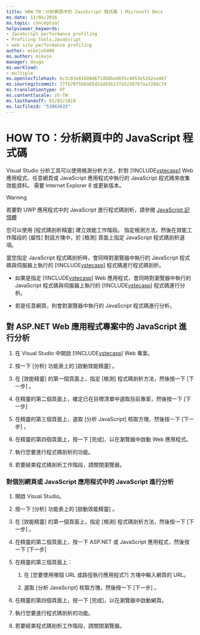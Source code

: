 ```yaml
---
title: HOW TO：分析網頁中的 JavaScript 程式碼 | Microsoft Docs
ms.date: 11/04/2016
ms.topic: conceptual
helpviewer_keywords:
- JavaScript performance profiling
- Profiling Tools,JavaScript
- web site performance profiling
author: mikejo5000
ms.author: mikejo
manager: douge
ms.workload:
- multiple
ms.openlocfilehash: bc3c83e81608d671db8bad655c4853e5262ea467
ms.sourcegitcommit: 37fb7075b0a65d2add3b137a5230767aa3266c74
ms.translationtype: HT
ms.contentlocale: zh-TW
ms.lasthandoff: 01/02/2019
ms.locfileid: "53863633"
---
```

# <a name="how-to-profile-javascript-code-in-web-pages"></a>HOW TO：分析網頁中的 JavaScript 程式碼

Visual Studio 分析工具可以使用檢測分析方法，針對 [!INCLUDE[vstecasp](../code-quality/includes/vstecasp_md.md)] Web 應用程式、任意網頁或 JavaScript 應用程式中執行的 JavaScript 程式碼來收集效能資料。 需要 Internet Explorer 8 或更新版本。

> [!WARNING]
> 若要對 UWP 應用程式中的 JavaScript 進行程式碼剖析，請參閱 [JavaScript 記憶體](../profiling/javascript-memory.md) 

您可以使用 [程式碼剖析精靈] 建立效能工作階段。 指定檢測方法，然後在效能工作階段的 [屬性] 對話方塊中，於 [檢測] 頁面上指定 JavaScript 程式碼剖析選項。

當您指定 JavaScript 程式碼剖析時，會同時對瀏覽器中執行的 JavaScript 程式碼與伺服器上執行的 [!INCLUDE[vstecasp](../code-quality/includes/vstecasp_md.md)] 程式碼進行程式碼剖析。

- 如果是指定 [!INCLUDE[vstecasp](../code-quality/includes/vstecasp_md.md)] Web 應用程式，會同時對瀏覽器中執行的 JavaScript 程式碼與伺服器上執行的 [!INCLUDE[vstecasp](../code-quality/includes/vstecasp_md.md)] 程式碼進行分析。

- 若是任意網頁，則會對瀏覽器中執行的 JavaScript 程式碼進行分析。

## <a name="to-profile-javascript-in-an-aspnet-web-application-project"></a>對 ASP.NET Web 應用程式專案中的 JavaScript 進行分析

1. 在 Visual Studio 中開啟 [!INCLUDE[vstecasp](../code-quality/includes/vstecasp_md.md)] Web 專案。

2. 按一下 [分析]  功能表上的 [啟動效能精靈] 。

3. 在 [效能精靈] 的第一個頁面上，指定 [檢測]  程式碼剖析方法，然後按一下 [下一步] 。

4. 在精靈的第二個頁面上，確定已在目標清單中選取目前專案，然後按一下 [下一步] 

5. 在精靈的第三個頁面上，選取 [分析 JavaScript]  核取方塊，然後按一下 [下一步] 。

6. 在精靈的第四個頁面上，按一下 [完成]，以在瀏覽器中啟動 Web 應用程式。

7. 執行您要進行程式碼剖析的功能。

8. 若要結束程式碼剖析工作階段，請關閉瀏覽器。

### <a name="to-profile-javascript-in-individual-web-pages-or-a-javascript-applications"></a>對個別網頁或 JavaScript 應用程式中的 JavaScript 進行分析

1. 開啟 Visual Studio。

2. 按一下 [分析]  功能表上的 [啟動效能精靈] 。

3. 在 [效能精靈] 的第一個頁面上，指定 [檢測]  程式碼剖析方法，然後按一下 [下一步] 。

4. 在精靈的第二個頁面上，按一下 ASP.NET 或 JavaScript 應用程式，然後按一下 [下一步] 

5. 在精靈的第三個頁面上：

    1. 在 [您要使用哪個 URL 或路徑執行應用程式?]  方塊中輸入網頁的 URL。

    2. 選取 [分析 JavaScript]  核取方塊，然後按一下 [下一步] 。

6. 在精靈的第四個頁面上，按一下 [完成]，以在瀏覽器中啟動網頁。

7. 執行您要進行程式碼剖析的功能。

8. 若要結束程式碼剖析工作階段，請關閉瀏覽器。